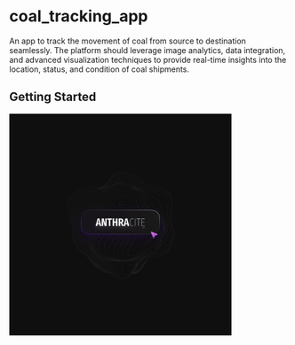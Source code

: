 # coal_tracking_app

An app to track the movement of coal from source to destination seamlessly. The platform should leverage image analytics, data integration, and advanced visualization techniques to provide real-time insights into the location, status, and condition of coal shipments.

## Getting Started
<img src="anthracite.png" alt="drawing" width="400"/>

